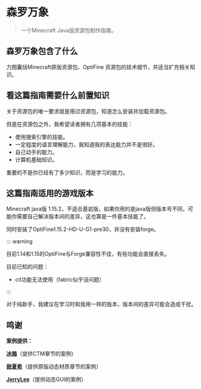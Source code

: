 # 森罗万象

> 一个Minecraft Java版资源包制作指南。

## 森罗万象包含了什么

力图囊括Minecraft原版资源包、OptiFine 资源包的技术细节，并适当扩充相关知识。

## 看这篇指南需要什么前置知识

关于资源包的唯一要求就是用过资源包，知道怎么安装并加载资源包。

但是在资源包之外，我希望读者拥有几项基本的技能：

- 使用搜索引擎的技能。
- 一定程度的语言理解能力，我知道我的表达能力并不是很好。
- 自己动手的能力。
- 计算机基础知识。

重要的不是你已经有了多少知识，而是学习的能力。

## 这篇指南适用的游戏版本

Minecraft java版 1.15.2，不适合基岩版，如果你用的是java版但版本号不同，可能你需要自己解决版本间的差异，这也算是一件基本技能了。

同时安装了OptiFine1.15.2-HD-U-G1-pre30，并没有安装forge。

::: warning

目前1.14和1.15的OptiFine与Forge兼容性不佳，有些功能会直接丢失。

目前已知的问题：

- cit功能无法使用（fabric似乎没问题）

:::

对于纯新手，我建议在学习时和我用一样的版本，版本间的差异可能会造成干扰。

## 鸣谢

**案例提供：**

**[冰箱](https://space.bilibili.com/393110/)**（提供CTM章节的案例）

**[掀夏希](https://space.bilibili.com/11576976/)**（提供原版动态材质章节的案例）

**[JerryLee](https://www.mcbbs.net/home.php?mod=space&uid=1892187)**（提供动态GUI的案例）
